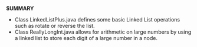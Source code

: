**SUMMARY**
  - Class LinkedListPlus.java defines some basic Linked List operations such as rotate or reverse the list.
  - Class ReallyLongInt.java allows for arithmetic on large numbers by using a linked list to store each digit of a large number in a node.
